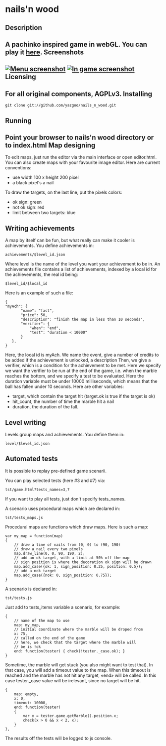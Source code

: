 nails'n wood
============
Description
---------
A pachinko inspired game in webGL.
You can play it [here](http://naw1-yazgoo.rhcloud.com/).
Screenshots
-----------
[![Menu screenshot](http://cloud.github.com/downloads/yazgoo/nails_n_wood/nails_n_wood_capture_menu_small.png)](http://cloud.github.com/downloads/yazgoo/nails_n_wood/nails_n_wood_capture_menu.png)
[![In game screenshot](http://cloud.github.com/downloads/yazgoo/nails_n_wood/nails_n_wood_capture_game_small.png)](http://cloud.github.com/downloads/yazgoo/nails_n_wood/nails_n_wood_capture_game.png)
Licensing
---------
For all original components, AGPLv3.
Installing
----------
    git clone git://github.com/yazgoo/nails_n_wood.git
Running
-------
Point your browser to nails'n wood directory or to index.html
Map designing
-------------
To edit maps, just run the editor via the main interface or open
editor.html.
You can also create maps with your favourite image editor.
Here are current conventions:

- use width 100 x height 200 pixel
- a black pixel's a nail

To draw the targets, on the last line, put the pixels colors:

- ok sign: green
- not ok sign: red
- limit between two targets: blue

Writing achievements
--------------------

A map by itself can be fun, but what really can make it cooler
is achievements. You define achievements in:

    achievements/$level_id.json

Where level is the name of the level you want your achievement
to be in.
An achievements file contains a list of achievements, indexed by
a local id for the achievements, the real id being:

    $level_id/$local_id

Here is an example of such a file:

    {
    "myAch": {
           "name": "fast",
           "price": 50,
           "description": "finish the map in less than 10 seconds",
           "verifier": {
               "when": "end",
               "test": "duration < 10000"
           }
       },
    }

Here, the local id is myAch. We name the event, give a number of
credits to be added if the achievement is unlocked, a description
Then, we give a verifier, which is a condition for the achievement 
to be met. Here we specify we want the verifier to be run at the
end of the game, i.e. when the marble reaches the bottom, and
we specify a test to be evaluated. Here the duration variable
must be under 10000 milliseconds, which means that the ball has
fallen under 10 seconds. Here are other variables:
- target, which contain the target hit (target.ok is true if the
        target is ok)
- hit\_count, the number of time the marble hit a nail
- duration, the duration of the fall.

Level writing
-------------

Levels group maps and achievements. You define them in:

    level/$level_id.json

Automated tests
---------------

It is possible to replay pre-defined game scenarii.

You can play selected tests (here #3 and #7) via:

    tst/game.html?tests_names=3,7

If you want to play all tests, just don't specify tests\_names.

A scenario uses procedural maps which are declared in:

    tst/tests_maps.js

Procedural maps are functions which draw maps.
Here is such a map:

    var my_map = function(map)
    {
        // draw a line of nails from (0, 0) to (90, 190)
        // draw a nail every two pixels
        map.draw_line(0, 0, 90, 190, 2);
        // add an ok target, with a limit at 50% off the map
        // sign position is where the decoration ok sign will be drawn
        map.add_case({ok: 1, sign_position: 0.25, position: 0.5});
        // add a nok target
        map.add_case({nok: 0, sign_position: 0.75});
    }

A scenario is declared in:

    tst/tests.js

Just add to tests\_items variable a scenario, for example:

    {
        // name of the map to use
        map: my_map,
        // initial coordinate where the marble will be droped from
        x: 75,
        // called on the end of the game
        // here, we check that the target where the marble will
        // be is !ok
        end: function(tester) { check(!tester._case.ok); }
    }

Sometime, the marble will get stuck (you also might want to test that).
In that case, you will add a timeout value to the map. When this timeout
is reached and the marble has not hit any target, «end» will be called.
In this case tester.\_case value will be irelevant, since no target will
be hit.

    {
        map: empty,
        x: 0,
        timeout: 10000,
        end: function(tester)
        {
            var x = tester.game.getMarble().position.x;
            check(x > 0 && x < 2, x);
        }
    },

The results off the tests will be logged to js console.
